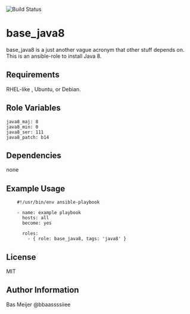 ![Build Status](https://api.travis-ci.org/dockpack/base_java8.svg)

base_java8
=========

base_java8 is a just another vague acronym that other stuff depends on.
This is an ansible-role to install Java 8.

Requirements
------------

RHEL-like , Ubuntu, or Debian.


Role Variables
--------------

    java8_maj: 8
    java8_min: 0
    java8_ser: 111
    java8_patch: b14

Dependencies
------------

none

Example Usage
----------------

```
    #!/usr/bin/env ansible-playbook

    - name: example playbook
      hosts: all
      become: yes

      roles:
        - { role: base_java8, tags: 'java8' }
```

License
-------

MIT

Author Information
------------------

Bas Meijer
@bbaassssiiee
